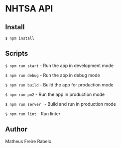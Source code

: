 # NHTSA API

## Install

`$ npm install`

## Scripts

`$ npm run start` - Run the app in development mode

`$ npm run debug` - Run the app in debug mode

`$ npm run build` - Build the app for production mode

`$ npm run pm2` - Run the app in production mode

`$ npm run server ` - Build and run in production mode

`$ npm run lint` - Run linter

## Author
Matheus Freire Rabelo